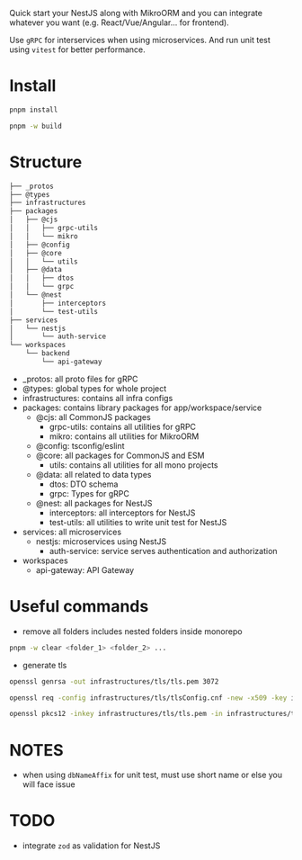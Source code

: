 Quick start your NestJS along with MikroORM and you can integrate whatever you want (e.g. React/Vue/Angular... for frontend).

Use `gRPC` for interservices when using microservices. And run unit test using `vitest` for better performance.

# Install

```sh
pnpm install
```

```sh
pnpm -w build
```

# Structure

```sh
├── _protos
├── @types
├── infrastructures
├── packages
│   ├── @cjs
│   │   ├── grpc-utils
│   │   └── mikro
│   ├── @config
│   ├── @core
│   │   └── utils
│   ├── @data
│   │   ├── dtos
│   │   └── grpc
│   └── @nest
│       ├── interceptors
│       └── test-utils
├── services
│   └── nestjs
│       └── auth-service
└── workspaces
    └── backend
        └── api-gateway
```

- \_protos: all proto files for gRPC
- @types: global types for whole project
- infrastructures: contains all infra configs
- packages: contains library packages for app/workspace/service
  - @cjs: all CommonJS packages
    - grpc-utils: contains all utilities for gRPC
    - mikro: contains all utilities for MikroORM
  - @config: tsconfig/eslint
  - @core: all packages for CommonJS and ESM
    - utils: contains all utilities for all mono projects
  - @data: all related to data types
    - dtos: DTO schema
    - grpc: Types for gRPC
  - @nest: all packages for NestJS
    - interceptors: all interceptors for NestJS
    - test-utils: all utilities to write unit test for NestJS
- services: all microservices
  - nestjs: microservices using NestJS
    - auth-service: service serves authentication and authorization
- workspaces
  - api-gateway: API Gateway

# Useful commands

- remove all folders includes nested folders inside monorepo

```sh
pnpm -w clear <folder_1> <folder_2> ...
```

- generate tls

```sh
openssl genrsa -out infrastructures/tls/tls.pem 3072

openssl req -config infrastructures/tls/tlsConfig.cnf -new -x509 -key infrastructures/tls/tls.pem -out infrastructures/tls/tls.crt

openssl pkcs12 -inkey infrastructures/tls/tls.pem -in infrastructures/tls/tls.crt -export -out infrastructures/tls/tls.pfx
```

# NOTES

- when using `dbNameAffix` for unit test, must use short name or else you will face issue

# TODO

- integrate `zod` as validation for NestJS
